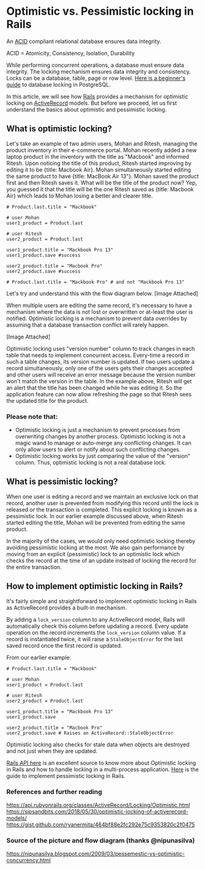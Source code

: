 # Optimistic vs. Pessimistic locking in Rails

An [ACID](https://en.wikipedia.org/wiki/ACID) compliant relational database ensures data integrity.

ACID = Atomicity, Consistency, Isolation, Durability

While performing concurrent operations, a database must ensure data integrity. The locking mechanism ensures data integrity and consistency. Locks can be a database, table, page or row level. [Here is a beginner's guide](https://vladmihalcea.com/a-beginners-guide-to-database-locking-and-the-lost-update-phenomena/) to database locking in PostgreSQL.

In this article, we will see how [Rails](https://rubyonrails.org/) provides a mechanism for optimistic locking on [ActiveRecord](https://guides.rubyonrails.org/active_record_basics.html) models. But before we proceed, let us first understand the basics about optimistic and pessimistic locking.

## What is optimistic locking?

Let's take an example of two admin users, Mohan and Ritesh, managing the product inventory in their e-commerce portal. Mohan recently added a new laptop product in the inventory with the title as "Macbook" and informed Ritesh. Upon noticing the title of this product, Ritesh started improving by editing it to be {title: Macbook Air}. Mohan simultaneously started editing the same product to have {title: MacBook Air 13"}. Mohan saved the product first and then Ritesh saves it. What will be the title of the product now? Yep, you guessed it that the title will be the one Ritesh saved as {title: Macbook Air} which leads to Mohan losing a better and clearer title.

```
# Product.last.title = "Mackbook"

# user Mohan
user1_product = Product.last

# user Ritesh
user2_product = Product.last

user1_product.title = "Mackbook Pro 13"
user1_product.save #success

user2_product.title = "Macbook Pro"
user2_product.save #success

# Product.last.title = "Mackbook Pro" # and not "Mackbook Pro 13"
```

Let's try and understand this with the flow diagram below.
[Image Attached]

When multiple users are editing the same record, it's necessary to have a mechanism where the data is not lost or overwritten or at-least the user is notified. Optimistic locking is a mechanism to prevent data overrides by assuming that a database transaction conflict will rarely happen.

[Image Attached]

Optimistic locking uses "version number" column to track changes in each table that needs to implement concurrent access. Every-time a record in such a table changes, its version number is updated. If two users update a record simultaneously, only one of the users gets their changes accepted and other users will receive an error message because the version number won't match the version in the table. In the example above, Ritesh will get an alert that the title has been changed while he was editing it. So the application feature can now allow refreshing the page so that Ritesh sees the updated title for the product.

### Please note that:

- Optimistic locking is just a mechanism to prevent processes from overwriting changes by another process. Optimistic locking is not a magic wand to manage or auto-merge any conflicting changes. It can only allow users to alert or notify about such conflicting changes.
- Optimistic locking works by just comparing the value of the "version" column. Thus, optimistic locking is not a real database lock.


## What is pessimistic locking?

When one user is editing a record and we maintain an exclusive lock on that record, another user is prevented from modifying this record until the lock is released or the transaction is completed. This explicit locking is known as a pessimistic lock. In our earlier example discussed above, when Ritesh started editing the title, Mohan will be prevented from editing the same product.

In the majority of the cases, we would only need optimistic locking thereby avoiding pessimistic locking at the most. We also gain performance by moving from an explicit (pessimistic) lock to an optimistic lock which checks the record at the time of an update instead of locking the record for the entire transaction.

## How to implement optimistic locking in Rails?

It's fairly simple and straightforward to implement optimistic locking in Rails as ActiveRecord provides a built-in mechanism.

By adding a `lock_version` column to any ActiveRecord model, Rails will automatically check this column before updating a record. Every update operation on the record increments the `lock_version` column value. If a record is instantiated twice, it will raise a `StaleObjectError` for the last saved record once the first record is updated.

From our earlier example:
```
# Product.last.title = "Mackbook"

# user Mohan
user1_product = Product.last

# user Ritesh
user2_product = Product.last

user1_product.title = "Mackbook Pro 13"
user1_product.save

user2_product.title = "Macbook Pro"
user2_product.save # Raises an ActiveRecord::StaleObjectError
```

Optimistic locking also checks for stale data when objects are destroyed and not just when they are updated.

[Rails API here](https://api.rubyonrails.org/classes/ActiveRecord/Locking/Optimistic.html) is an excellent source to know more about Optimistic locking in Rails and how to handle locking in a multi-process application. [Here](https://api.rubyonrails.org/classes/ActiveRecord/Locking/Pessimistic.html) is the guide to implement pessimistic locking in Rails.

### References and further reading

https://api.rubyonrails.org/classes/ActiveRecord/Locking/Optimistic.html
https://sipsandbits.com/2018/05/30/optimistic-locking-of-activerecord-models/
https://gist.github.com/ryanermita/464bf88e2fc292e75c9353820c2f0475

### Source of the picture and flow diagram (thanks @nipunasilva)
https://nipunasilva.blogspot.com/2009/03/pessemestic-vs-optimistic-concurrency.html
